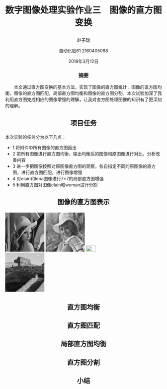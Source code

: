 # <p align="center"> 数字图像处理实验作业三　图像的直方图变换 </p>

<p align="center"> 赵子瑞 </p>
<p align="center"> 自动化钱61  2160405068 </p>
<p align="center"> 2019年3月12日 </p>

### <p align="center"> 摘要 </p>
　　本文通过直方图变换的基本方法，实现了图像的直方图统计，图像的直方图均衡，图像的直方图匹配，局部直方图均衡和图像的直方图分割。本次试验加深了我利用直方图完成相应的图像增强的理解，让我对直方图处理图像的知识有了更深刻的理解。
  
## <p align="center"> 项目任务 </p>

本次实验的任务分为以下几点：
* 1 将附件中所有图像的直方图画出
* 2 把所有图像进行直方图均衡，输出均衡后的图像和原图像进行对比，分析改善内容
* 3 进一步把图像按照对原图像直方图的观察，各自指定不同的原图像的直方图，进行直方图匹配，进行图像增强
* 4 对elain和lena图像进行7×7的局部直方图增强
* 5 利用直方图对图像elain和woman进行分割


## <p align="center"> 图像的直方图表示 </p>
<img src="https://raw.githubusercontent.com/1989Ryan/hw3/master/images/project3/lena.bmp" height="25%" width="25%" />
<img src="https://raw.githubusercontent.com/1989Ryan/hw3/master/images/project3/elain.bmp" height="25%" width="25%" />
<img src="https://raw.githubusercontent.com/1989Ryan/hw3/master/images/project3/woman.bmp" height="25%" width="25%" />
<img src="https://raw.githubusercontent.com/1989Ryan/hw3/master/images/project3/citywall.bmp" height="25%" width="25%" />

## <p align="center"> 直方图均衡 </p>

## <p align="center"> 直方图匹配 </p>

## <p align="center"> 局部直方图均衡 </p>

## <p align="center"> 直方图分割 </p>

## <p align="center"> 小结 </p>
